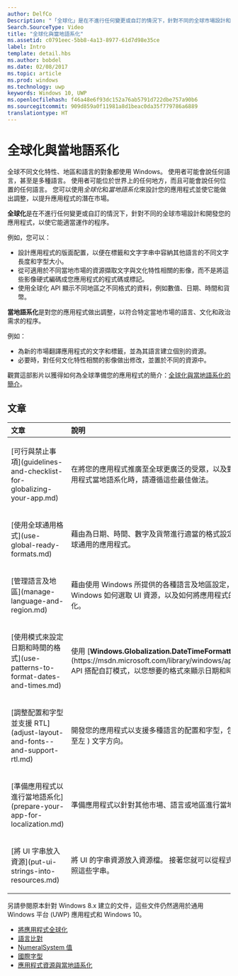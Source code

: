```yaml
---
author: DelfCo
Description: "「全球化」是在不進行任何變更或自訂的情況下，針對不同的全球市場設計和開發您的應用程式，以使它能適當運作的程序。"
Search.SourceType: Video
title: "全球化與當地語系化"
ms.assetid: c0791eec-5bb8-4a13-8977-61d7d98e35ce
label: Intro
template: detail.hbs
ms.author: bobdel
ms.date: 02/08/2017
ms.topic: article
ms.prod: windows
ms.technology: uwp
keywords: Windows 10, UWP
ms.openlocfilehash: f46a48e6f93dc152a76ab5791d722dbe757a90b6
ms.sourcegitcommit: 909d859a0f11981a8d1beac0da35f779786a6889
translationtype: HT
---
```

# <a name="globalization-and-localization"></a>全球化與當地語系化
<link rel="stylesheet" href="https://az835927.vo.msecnd.net/sites/uwp/Resources/css/custom.css">

全球不同文化特性、地區和語言的對象都使用 Windows。 使用者可能會說任何語言，甚至是多種語言。 使用者可能位於世界上的任何地方，而且可能會說任何位置的任何語言。 您可以使用*全球化*和*當地語系化*來設計您的應用程式並使它能做出調整，以提升應用程式的潛在市場。

**全球化**是在不進行任何變更或自訂的情況下，針對不同的全球市場設計和開發您的應用程式，以使它能適當運作的程序。

例如，您可以：

-   設計應用程式的版面配置，以便在標籤和文字字串中容納其他語言的不同文字長度和字型大小。
-   從可適用於不同當地市場的資源擷取文字與文化特性相關的影像，而不是將這些影像硬式編碼成您應用程式的程式碼或標記。
-   使用全球化 API 顯示不同地區之不同格式的資料，例如數值、日期、時間和貨幣。

**當地語系化**是對您的應用程式做出調整，以符合特定當地市場的語言、文化和政治需求的程序。

例如：

-   為新的市場翻譯應用程式的文字和標籤，並為其語言建立個別的資源。
-   必要時，對任何文化特性相關的影像做出修改，並置於不同的資源中。

觀賞這部影片以獲得如何為全球準備您的應用程式的簡介：[全球化與當地語系化的簡介](https://channel9.msdn.com/Blogs/One-Dev-Minute/Introduction-to-globalization-and-localization)。

## <a name="articles"></a>文章
<table>
<colgroup>
<col width="50%" />
<col width="50%" />
</colgroup>
<thead>
<tr class="header">
<th align="left">文章</th>
<th align="left">說明</th>
</tr>
</thead>
<tbody>
<tr class="odd">
<td align="left"><p>[可行與禁止事項](guidelines-and-checklist-for-globalizing-your-app.md)</p></td>
<td align="left"><p>在將您的應用程式推廣至全球更廣泛的受眾，以及對特定市場將應用程式當地語系化時，請遵循這些最佳做法。</p></td>
</tr>
<tr class="odd">
<td align="left"><p>[使用全球通用格式](use-global-ready-formats.md)</p></td>
<td align="left"><p>藉由為日期、時間、數字及貨幣進行適當的格式設定，即可開發全球通用的應用程式。</p></td>
</tr>
<tr class="even">
<td align="left"><p>[管理語言及地區](manage-language-and-region.md)</p></td>
<td align="left"><p>藉由使用 Windows 所提供的各種語言及地區設定，來控制 Windows 如何選取 UI 資源，以及如何將應用程式的 UI 元素格式化。</p></td>
</tr>
<tr class="odd">
<td align="left"><p>[使用模式來設定日期和時間的格式](use-patterns-to-format-dates-and-times.md)</p></td>
<td align="left"><p>使用 [<strong>Windows.Globalization.DateTimeFormatting</strong>](https://msdn.microsoft.com/library/windows/apps/br206859) API 搭配自訂模式，以您想要的格式來顯示日期和時間。</p></td>
</tr>
<tr class="even">
<td align="left"><p>[調整配置和字型並支援 RTL](adjust-layout-and-fonts--and-support-rtl.md)</p></td>
<td align="left"><p>開發您的應用程式以支援多種語言的配置和字型，包括 RTL (從右至左 ) 文字方向。</p></td>
</tr>
<tr class="odd">
<td align="left"><p>[準備應用程式以進行當地語系化](prepare-your-app-for-localization.md)</p></td>
<td align="left"><p>準備應用程式以針對其他市場、語言或地區進行當地語系化。</p></td>
</tr>
<tr class="even">
<td align="left"><p>[將 UI 字串放入資源](put-ui-strings-into-resources.md)</p></td>
<td align="left"><p>將 UI 的字串資源放入資源檔。 接著您就可以從程式碼或標記中參照這些字串。</p></td>
</tr>
</tbody>
</table>

 

另請參閱原本針對 Windows 8.x 建立的文件，這些文件仍然適用於通用 Windows 平台 (UWP) 應用程式和 Windows 10。

-   [將應用程式全球化](https://msdn.microsoft.com/library/windows/apps/xaml/hh965328)
-   [語言比對](https://msdn.microsoft.com/library/windows/apps/xaml/jj673578.aspx)
-   [NumeralSystem 值](https://msdn.microsoft.com/library/windows/apps/xaml/jj236471.aspx)
-   [國際字型](https://msdn.microsoft.com/library/windows/apps/xaml/dn263115.aspx)
-   [應用程式資源與當地語系化](https://msdn.microsoft.com/library/windows/apps/xaml/hh710212.aspx)

 

 



